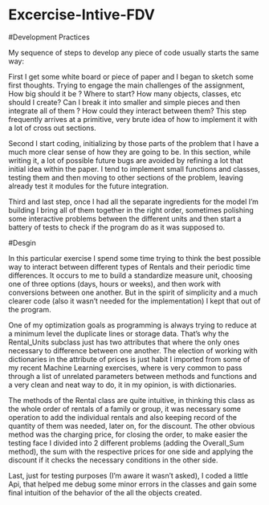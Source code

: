 # Excercise-Intive-FDV

#Development Practices

My sequence of steps to develop any piece of code usually starts the same way:

First I get some white board or piece of paper and I began to sketch some first thoughts. Trying to engage the main challenges of the assignment, How big should it be ? Where to start? How many objects, classes, etc should I create? Can I break it into smaller and simple pieces and then integrate all of them ? How could they interact between them? This step frequently arrives at a primitive, very brute idea of how to implement it with a lot of cross out sections.

Second I start coding, initializing by those parts of the problem that I have a much more clear sense of how they are going to be. In this section, while writing it, a lot of possible future bugs are avoided by refining a lot that initial idea within the paper. I tend to implement small functions and classes, testing them and then moving to other sections of the problem, leaving already test it modules for the future integration.

Third and last step, once I had all the separate ingredients for the model I’m building I bring all of them together in the right order, sometimes polishing some interactive problems between the different units and then start a battery of tests to check if the program do as it was supposed to. 

#Desgin

In this particular exercise I spend some time trying to think the best possible way to interact between different types of Rentals and their periodic time differences. It occurs to me to build a standardize measure unit, choosing one of three options (days, hours or weeks), and then work with conversions between one another. But in the spirit of simplicity and a much clearer code (also it wasn’t needed for the implementation) I kept that out of the program. 

One of my optimization goals as programming is always trying to reduce at a minimum level the duplicate lines or storage data. That’s why the Rental_Units subclass just has two attributes that where the only ones necessary to difference between one another. The election of working with dictionaries in the attribute of prices is just habit I imported from some of my recent Machine Learning exercises, where is very common to pass through a list of unrelated parameters between methods and functions and a very clean and neat way to do, it in my opinion, is with dictionaries.

The methods of the Rental class are quite intuitive, in thinking this class as the whole order of rentals of a family or group, it was necessary some operation to add the individual rentals and also keeping record of the quantity of them was needed, later on, for the discount. The other obvious method was the charging price, for closing the order, to make easier the testing face I divided into 2 different problems (adding the Overall_Sum method), the sum with the respective prices for one side and applying the discount if it checks the necessary conditions in the other side.

Last, just for testing purposes (I’m aware it wasn’t asked), I coded a little Api, that helped me debug some minor errors in the classes and gain some final intuition of the behavior of the all the objects created.  
